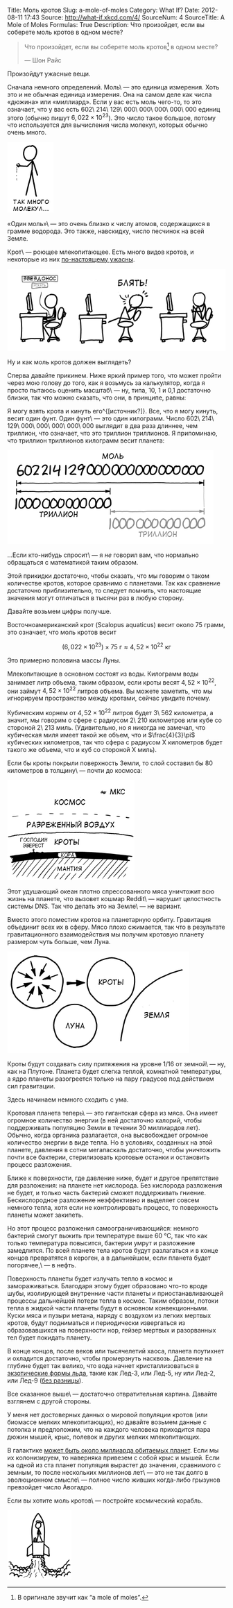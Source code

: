 Title: Моль кротов
Slug: a-mole-of-moles
Category: What If?
Date: 2012-08-11 17:43
Source: http://what-if.xkcd.com/4/
SourceNum: 4
SourceTitle: A Mole of Moles
Formulas: True
Description: Что произойдет, если вы соберете моль кротов в одном месте?

> Что произойдет, если вы соберете моль кротов[^a] в одном месте?
>
> — Шон Райс

[^a]: В оригинале звучит как “a mole of moles”.

Произойдут ужасные вещи.

Сначала немного определений. Моль\ — это единица измерения. Хоть это и не обычная единица измерения. Она на самом деле как числа «дюжина» или «миллиард». Если у вас есть моль чего-то, то это означает, что у вас есть 602\ 214\ 129\ 000\ 000\ 000\ 000\ 000 единиц этого (обычно пишут $6{,}022\times10^{23}$). Это число такое большое, потому что используется для вычисления числа молекул, которых обычно очень много.

![](/uploads/004-a-mole-of-moles/moles_too_many_ru.png "Изображение с рукой, которую переполняют молекулы.")

«Один моль»\ — это очень близко к числу атомов, содержащихся в грамме водорода. Это также, навскидку, число песчинок на всей Земле.

Крот\ — роющее млекопитающее. Есть много видов кротов, и некоторые из них [по-настоящему ужасны][1].

![](/uploads/004-a-mole-of-moles/moles_star_nosed_ru.png "Изображение с ищущим, нашедшим на википедии, ужаснувшимся изображению по-настоящему отвратительного крота звездорыла.")

Ну и как моль кротов должен выглядеть?

Сперва давайте прикинем. Ниже яркий пример того, что может пройти через мою голову до того, как я возьмусь за калькулятор, когда я просто пытаюсь оценить масштаб\ — ну, типа, 10, 1 и 0,1 достаточно близки, так что можно сказать, что они, в принципе, равны:

Я могу взять крота и кинуть его^{[источник?]}. Все, что я могу кинуть, весит один фунт. Один фунт\ — это один килограмм. Число 602\ 214\ 129\ 000\ 000\ 000\ 000\ 000 выглядит в два раза длиннее, чем триллион, что означает, что это триллион триллионов. Я припоминаю, что триллион триллионов килограмм весит планета:

![](/uploads/004-a-mole-of-moles/moles_number_length_ru.png "Иллюстрация, визуально показывающая триллион как половину одного моля.")

…Если кто-нибудь спросит\ — я *не* говорил вам, что нормально обращаться с математикой таким образом.

Этой прикидки достаточно, чтобы сказать, что мы говорим о таком количестве кротов, которое сравнимо с планетами. Так как сравнение достаточно приблизительно, то следует помнить, что настоящие значения могут отличаться в тысячи раз в любую сторону.

Давайте возьмем цифры получше.

Восточноамериканский крот (Scalopus aquaticus) весит около 75 грамм, это означает, что моль кротов весит

$$ (6{,}022\times10^{23})\times75\textrm{ г}\approx4{,}52\times10^{22}\textrm{ кг} $$

Это примерно половина массы Луны.

Млекопитающие в основном состоят из воды. Килограмм воды занимает литр объема, таким образом, если кроты весят $4{,}52\times10^{22}$, они займут $4{,}52\times10^{22}$ литров объема. Вы можете заметить, что мы игнорируем пространство между кротами, сейчас увидите почему.

Кубическим корнем от $4{,}52\times10^{22}$ литров будет 3\ 562 километра, а значит, мы говорим о сфере с радиусом 2\ 210 километров или кубе со стороной 2\ 213 миль. (Удивительно, но я никогда не замечал, что кубическая миля имеет такой же объем, что и $\frac{4}{3}\pi$ кубических километров, так что сфера с радиусом X километров будет такого же объема, что и куб со стороной X миль).

Если бы кроты покрыли поверхность Земли, то слой составил бы 80 километров в толщину\ — почти до космоса:

![](/uploads/004-a-mole-of-moles/moles_layers_ru.png "Разрез Земли, покрытой 80 км слоем кротов между корой и вытесненным воздухом перед космосом.")

Этот удушающий океан плотно спрессованного мяса уничтожит всю жизнь на планете, что вызовет кошмар Reddit\ — нарушит целостность системы DNS. Так что делать это на Земле\ — не вариант.

Вместо этого поместим кротов на планетарную орбиту. Гравитация объединит всех их в сферу. Мясо плохо сжимается, так что в результате гравитационного взаимодействия мы получим кротовую планету размером чуть больше, чем Луна.

![](/uploads/004-a-mole-of-moles/moles_scale_ru.png "Кружки, показывающие, что моль кротов создаст сферу чуть больше, чем наша Луна.")

Кроты будут создавать силу притяжения на уровне 1/16 от земной\ — ну, как на Плутоне. Планета будет слегка теплой, комнатной температуры, а ядро планеты разогреется только на пару градусов под действием сил гравитации.

Здесь начинаем немного сходить с ума.

Кротовая планета теперь\ — это гигантская сфера из мяса. Она имеет огромное количество энергии (в ней достаточно калорий, чтобы поддерживать популяцию Земли в течении 30 миллиардов лет). Обычно, когда органика разлагается, она высвобождает огромное количество энергии в виде тепла. Но в условиях, созданных на этой планете, давления в сотни мегапаскаль достаточно, чтобы уничтожить почти все бактерии, стерилизовать кротовые останки и остановить процесс разложения.

Ближе к поверхности, где давление ниже, будет и другое препятствие для разложения: на планете нет кислорода. Без кислорода разложения не будет, и только часть бактерий сможет поддерживать гниение. Бескислородное разложение неэффективно и выделяет совсем немного тепла, хотя если не контролировать процесс, то поверхность планеты может закипеть.

Но этот процесс разложения самоограничивающийся: немного бактерий смогут выжить при температуре выше 60 °C, так что как только температура повысится, бактерии умрут и разложение замедлится. По всей планете тела кротов будут разлагаться и в конце концов превратятся в кероген, а в дальнейшем, если планета будет погорячее,\ — в нефть.

Поверхность планеты будет излучать тепло в космос и замораживаться. Благодаря этому будет образовано что-то вроде шубы, изолирующей внутренние части планеты и приостанавливающей процессы дальнейшей потери тепла в космос. Таким образом, потоки тепла в жидкой части планеты будут в основном конвекционными. Куски мяса и пузыри метана, наряду с воздухом из легких мертвых кротов, будут подниматься и периодически извергаться из образовавшихся на поверхности нор, гейзер мертвых и разорванных тел будет покидать планету.

В конце концов, после веков или тысячелетий хаоса, планета поутихнет и охладится достаточно, чтобы промерзнуть насквозь. Давление на глубине будет так велико, что вода начнет кристаллизоваться в [экзотические формы льда][2], такие как Лед-3, или Лед-5, ну или Лед-2, или Лед-9 ([без разницы][3]).

Все сказанное выше\ — достаточно отвратительная картина. Давайте взглянем с другой стороны.

У меня нет достоверных данных о мировой популяции кротов (или биомассе мелких млекопитающих), но давайте возьмем данные с потолка и предположим, что на каждого человека приходится пара дюжин мышей, крыс, полевок и других мелких млекопитающих.

В галактике [может быть около миллиарда обитаемых планет][4]. Если мы их колонизируем, то наверняка привезем с собой крыс и мышей. Если на одной из ста планет популяция вырастет до значения, сравнимого с земным, то после нескольких миллионов лет\ — это не так долго в эволюционном смысле\ — полное число живших когда-либо грызунов превзойдет число Авогадро.

Если вы хотите моль кротов\ — постройте космический корабль.

![](/uploads/004-a-mole-of-moles/moles_rocket_ru.png "Изображение ракеты с некоторыми мелкими млекопитающими.")

[1]: http://en.wikipedia.org/wiki/File:Condylura.jpg

[2]: http://en.wikipedia.org/wiki/Ice#Phases

[3]: http://en.wikipedia.org/wiki/Ice-nine

[4]: http://blogs.discovermagazine.com/badastronomy/2010/10/29/how-many-habitable-planets-are-there-in-the-galaxy/
